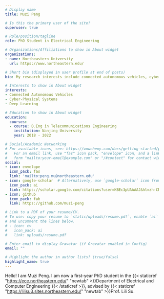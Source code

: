 ```yaml
---
# Display name
title: Muzi Peng

# Is this the primary user of the site?
superuser: true

# Role/position/tagline
role: PhD Student in Electrical Engineering

# Organizations/Affiliations to show in About widget
organizations:
- name: Northeastern University
  url: https://www.northeastern.edu/

# Short bio (displayed in user profile at end of posts)
bio: My research interests include connected autonomous vehicles, cyber-physical systems and deep learning.

# Interests to show in About widget
interests:
- Connected Autonomous Vehicles
- Cyber-Physical Systems
- Deep Learning

# Education to show in About widget
education:
  courses:
  - course: B.Eng in Telecommunications Engineering
    institution: Nanjing University
    year: 2018 - 2022

# Social/Academic Networking
# For available icons, see: https://wowchemy.com/docs/getting-started/page-builder/#icons
#   For an email link, use "fas" icon pack, "envelope" icon, and a link in the
#   form "mailto:your-email@example.com" or "/#contact" for contact widget.
social:
- icon: envelope
  icon_pack: fas
  link: 'mailto:peng.mu@northeastern.edu'
- icon: google-scholar  # Alternatively, use `google-scholar` icon from `ai` icon pack
  icon_pack: ai
  link: https://scholar.google.com/citations?user=KBEc3pUAAAAJ&hl=zh-CN
- icon: github
  icon_pack: fab
  link: https://github.com/muzi-peng

# Link to a PDF of your resume/CV.
# To use: copy your resume to `static/uploads/resume.pdf`, enable `ai` icons in `params.toml`, 
# and uncomment the lines below.
# - icon: cv
#   icon_pack: ai
#   link: uploads/resume.pdf

# Enter email to display Gravatar (if Gravatar enabled in Config)
email: ""

# Highlight the author in author lists? (true/false)
highlight_name: true
---
```


Hello! I am Muzi Peng. I am now a first-year PhD student in the {{< staticref "https://ece.northeastern.edu/" "newtab" >}}Department of Electrical and Computer Engineering {{< /staticref >}}, advised by {{< staticref "https://lilisu3.sites.northeastern.edu/" "newtab" >}}Prof. Lili Su.
